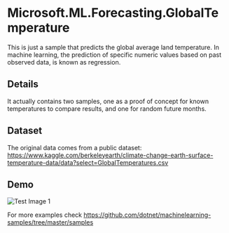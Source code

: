 # Microsoft.ML.Forecasting.GlobalTemperature

This is just a sample that predicts the global average land temperature. In machine learning, the prediction of specific numeric values based on past observed data, is known as regression.

## Details
It actually contains two samples, one as a proof of concept for known temperatures to compare results, and one for random future months. 

## Dataset
The original data comes from a public dataset: https://www.kaggle.com/berkeleyearth/climate-change-earth-surface-temperature-data/data?select=GlobalTemperatures.csv

## Demo
![Test Image 1](https://github.com/georgekosmidis/Microsoft.ML.Forecasting.GlobalTemperature/raw/master/readme.png)


For more examples check https://github.com/dotnet/machinelearning-samples/tree/master/samples
